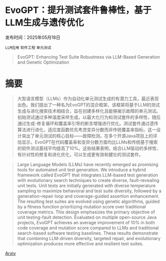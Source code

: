 # EvoGPT：提升测试套件鲁棒性，基于LLM生成与遗传优化

发布时间：2025年05月18日

`LLM应用` `软件工程` `单元测试`

> EvoGPT: Enhancing Test Suite Robustness via LLM-Based Generation and Genetic Optimization

# 摘要

> 大型语言模型（LLMs）作为自动化单元测试生成的有潜力工具，最近表现出色。我们提出了一种名为EvoGPT的混合框架，该框架将基于LLM的测试生成与进化搜索技术相结合，旨在创建多样化且能够揭示故障的单元测试。初始测试通过多种温度采样生成，以最大化行为和测试套件的多样性，随后通过生成-修复循环和覆盖率引导的断言增强进行优化。测试套件通过遗传算法进行进化，适应度函数优先考虑变异分数而非传统覆盖率指标。这一设计突出了单元测试的核心目标——故障检测。在多个开源Java项目上的评估显示，EvoGPT在代码覆盖率和变异分数方面均比LLMs和传统基于搜索的软件测试基线平均提高了10%。这些结果表明，结合LLM驱动的多样性、有针对性的修复和进化优化，可以生成更有效和健壮的测试套件。

> Large Language Models (LLMs) have recently emerged as promising tools for automated unit test generation. We introduce a hybrid framework called EvoGPT that integrates LLM-based test generation with evolutionary search techniques to create diverse, fault-revealing unit tests. Unit tests are initially generated with diverse temperature sampling to maximize behavioral and test suite diversity, followed by a generation-repair loop and coverage-guided assertion enhancement. The resulting test suites are evolved using genetic algorithms, guided by a fitness function prioritizing mutation score over traditional coverage metrics. This design emphasizes the primary objective of unit testing-fault detection. Evaluated on multiple open-source Java projects, EvoGPT achieves an average improvement of 10% in both code coverage and mutation score compared to LLMs and traditional search-based software testing baselines. These results demonstrate that combining LLM-driven diversity, targeted repair, and evolutionary optimization produces more effective and resilient test suites.

[Arxiv](https://arxiv.org/abs/2505.12424)